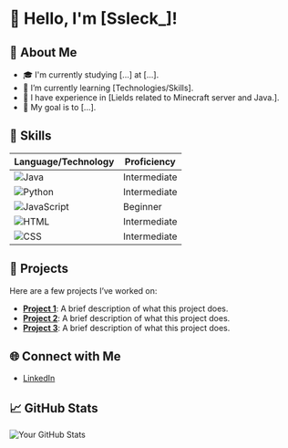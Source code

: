 # 👋 Hello, I'm [Ssleck_]!

## 🌟 About Me
- 🎓 I'm currently studying [...] at [...].
- 🌱 I’m currently learning [Technologies/Skills].
- 💼 I have experience in [Lields related to Minecraft server and Java.].
- 🎯 My goal is to [...].

## 🚀 Skills
| Language/Technology | Proficiency |
|---------------------|-------------|
| ![Java](https://img.shields.io/badge/Java-%23E34F26.svg?style=flat&logo=java&logoColor=white) | Intermediate |
| ![Python](https://img.shields.io/badge/Python-%233572A0.svg?style=flat&logo=python&logoColor=white) | Intermediate |
| ![JavaScript](https://img.shields.io/badge/JavaScript-%23323330.svg?style=flat&logo=javascript&logoColor=%23F7DF1E) | Beginner |
| ![HTML](https://img.shields.io/badge/HTML5-%23E34F26.svg?style=flat&logo=html5&logoColor=white) | Intermediate |
| ![CSS](https://img.shields.io/badge/CSS3-%231572B6.svg?style=flat&logo=css3&logoColor=white) | Intermediate |

## 💼 Projects
Here are a few projects I’ve worked on:

- **[Project 1](https://github.com/yourusername/project1)**: A brief description of what this project does.
- **[Project 2](https://github.com/yourusername/project2)**: A brief description of what this project does.
- **[Project 3](https://github.com/yourusername/project3)**: A brief description of what this project does.

## 🌐 Connect with Me
- [LinkedIn](https://www.linkedin.com/in/yourlinkedin)

## 📈 GitHub Stats
![Your GitHub Stats](https://github-readme-stats.vercel.app/api?username=yourusername&show_icons=true&theme=radical) <!-- Thay thế bằng tên người dùng GitHub của bạn -->
